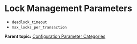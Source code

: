 # Lock Management Parameters 

-   `deadlock_timeout`
-   `max_locks_per_transaction`

**Parent topic:** [Configuration Parameter Categories](../topics/g-configuration-parameter-categories.html)

